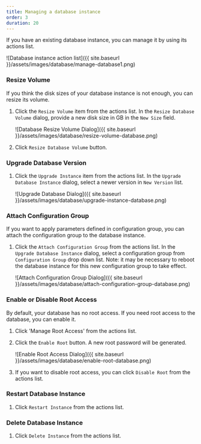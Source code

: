 ```yaml
---
title: Managing a database instance
order: 3
duration: 20
---
```


If you have an existing database instance, you can manage it by using its actions list.

![Database instance action list]({{ site.baseurl }}/assets/images/database/manage-database1.png)

### Resize Volume

If you think the disk sizes of your database instance is not enough, you can resize its volume. 

1. Click the `Resize Volume` item from the actions list.  In the `Resize Database Volume` dialog, provide a new disk size in GB in the `New Size` field.

    ![Database Resize Volume Dialog]({{ site.baseurl }}/assets/images/database/resize-volume-database.png)

2. Click `Resize Database Volume` button.

### Upgrade Database Version

1. Click the `Upgrade Instance` item from the actions list. In the `Upgrade Database Instance` dialog, select a newer version in `New Version` list.

    ![Upgrade Database Dialog]({{ site.baseurl }}/assets/images/database/upgrade-instance-database.png)


### Attach Configuration Group

If you want to apply parameters defined in configuration group, you can attach the configuration group to the database instance.

1. Click the `Attach Configuration Group` from the actions list. In the `Upgrade Database Instance` dialog, select a configuration group from `Configuration Group` drop down list. Note: it may be necessary to reboot the database instance for this new configuration group to take effect.

    ![Attach Configuration Group Dialog]({{ site.baseurl }}/assets/images/database/attach-configuration-group-database.png)

### Enable or Disable Root Access

By default, your database has no root access. If you need root access to the database, you can enable it.

1. Click 'Manage Root Access' from the actions list. 
2. Click the `Enable Root` button. A new root password will be generated.
 
    ![Enable Root Access Dialog]({{ site.baseurl }}/assets/images/database/enable-root-database.png)
        
3. If you want to disable root access, you can click `Disable Root` from the actions list.
 
### Restart Database Instance
 
1. Click `Restart Instance` from the actions list.
 
### Delete Database Instance

1. Click `Delete Instance` from the actions list.
 